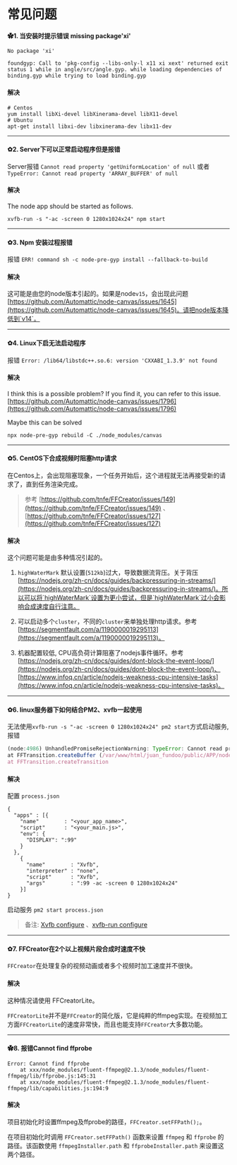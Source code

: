 # 常见问题

#### ✿1. 当安装时提示错误 missing package'xi'

```shell
No package 'xi'

foundgyp: Call to 'pkg-config --libs-only-l x11 xi xext' returned exit status 1 while in angle/src/angle.gyp. while loading dependencies of binding.gyp while trying to load binding.gyp
```

#### 解决

```shell
# Centos
yum install libXi-devel libXinerama-devel libX11-devel
# Ubuntu
apt-get install libxi-dev libxinerama-dev libx11-dev
```

---

#### ✿2. Server下可以正常启动程序但是报错

Server报错 `Cannot read property 'getUniformLocation' of null` 或者 `TypeError: Cannot read property 'ARRAY_BUFFER' of null`

#### 解决

The node app should be started as follows.

```shell
xvfb-run -s "-ac -screen 0 1280x1024x24" npm start
```

---

#### ✿3. Npm 安装过程报错

报错 `ERR! command sh -c node-pre-gyp install --fallback-to-build`

#### 解决

这可能是由您的node版本引起的。如果是node`v15`，会出现此问题 [https://github.com/Automattic/node-canvas/issues/1645](https://github.com/Automattic/node-canvas/issues/1645)。请把node版本降低到`v14`。

---

#### ✿4. Linux下启无法启动程序

报错 `Error: /lib64/libstdc++.so.6: version 'CXXABI_1.3.9' not found`

#### 解决

I think this is a possible problem? If you find it, you can refer to this issue. [https://github.com/Automattic/node-canvas/issues/1796](https://github.com/Automattic/node-canvas/issues/1796)

Maybe this can be solved

```shell
npx node-pre-gyp rebuild -C ./node_modules/canvas
```

---

#### ✿5. CentOS下合成视频时阻塞http请求

在Centos上，会出现阻塞现象，一个任务开始后，这个进程就无法再接受新的请求了，直到任务渲染完成。

> 参考 [https://github.com/tnfe/FFCreator/issues/149](https://github.com/tnfe/FFCreator/issues/149) 、[https://github.com/tnfe/FFCreator/issues/127](https://github.com/tnfe/FFCreator/issues/127)

#### 解决

这个问题可能是由多种情况引起的。

1. `highWaterMark` 默认设置(`512kb`)过大，导致数据流背压。关于背压[https://nodejs.org/zh-cn/docs/guides/backpressuring-in-streams/](https://nodejs.org/zh-cn/docs/guides/backpressuring-in-streams/)。所以可以将`highWaterMark`设置为更小尝试，但是`highWaterMark`过小会影响合成速度自行注意。

2. 可以启动多个`cluster`，不同的`cluster`来单独处理http请求。参考[https://segmentfault.com/a/1190000019295113](https://segmentfault.com/a/1190000019295113)。

3. 机器配置较低, CPU高负荷计算阻塞了nodejs事件循环。参考[https://nodejs.org/zh-cn/docs/guides/dont-block-the-event-loop/](https://nodejs.org/zh-cn/docs/guides/dont-block-the-event-loop/)、[https://www.infoq.cn/article/nodejs-weakness-cpu-intensive-tasks](https://www.infoq.cn/article/nodejs-weakness-cpu-intensive-tasks)。

---

#### ✿6. linux服务器下如何结合PM2、xvfb一起使用

无法使用`xvfb-run -s "-ac -screen 0 1280x1024x24" pm2 start`方式启动服务, 报错

```javascript
(node:4986) UnhandledPromiseRejectionWarning: TypeError: Cannot read property 'ARRAY_BUFFER' of null
at FFTransition.createBuffer (/var/www/html/juan_fundoo/public/APP/node_modules/ffcreator/lib/animate/transition.js:73:45)
at FFTransition.createTransition
```

#### 解决

配置 `process.json`

```
{
  "apps" : [{
    "name"        : "<your_app_name>",
    "script"      : "<your_main.js>",
    "env": {
      "DISPLAY": ":99"
    }
  },
    {
      "name"        : "Xvfb",
      "interpreter" : "none",
      "script"      : "Xvfb",
      "args"        : ":99 -ac -screen 0 1280x1024x24"
    }]
}
```
启动服务 `pm2 start process.json`

> 备注: [Xvfb configure](https://www.x.org/releases/X11R7.6/doc/man/man1/Xvfb.1.xhtml) 、[xvfb-run configure](http://manpages.ubuntu.com/manpages/trusty/man1/xvfb-run.1.html)

---

#### ✿7. FFCreator在2个以上视频片段合成时速度不快

`FFCreator`在处理复杂的视频动画或者多个视频时加工速度并不很快。

#### 解决

这种情况请使用 FFCreatorLite。

`FFCreatorLite`并不是`FFCreator`的简化版，它是纯粹的ffmpeg实现。在视频加工方面`FFCreatorLite`的速度非常快，而且也能支持`FFCreator`大多数功能。

---

#### ✿8. 报错Cannot find ffprobe

```shell
Error: Cannot find ffprobe
    at xxx/node_modules/fluent-ffmpeg@2.1.3/node_modules/fluent-ffmpeg/lib/ffprobe.js:145:31
    at xxx/node_modules/fluent-ffmpeg@2.1.3/node_modules/fluent-ffmpeg/lib/capabilities.js:194:9
```

#### 解决

项目初始化时设置ffmpeg及ffprobe的路径，`FFCreator.setFFPath();`。

在项目初始化时调用 `FFCreator.setFFPath()` 函数来设置 `ffmpeg` 和 `ffprobe` 的路径。该函数使用 `ffmpegInstaller.path` 和 `ffprobeInstaller.path` 来设置这两个路径。
